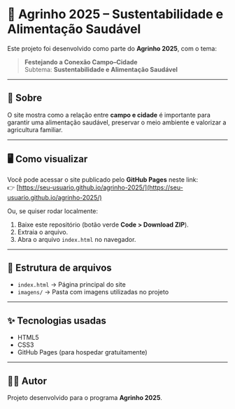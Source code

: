 # 🌿 Agrinho 2025 – Sustentabilidade e Alimentação Saudável

Este projeto foi desenvolvido como parte do **Agrinho 2025**, com o tema:

> **Festejando a Conexão Campo–Cidade**  
> Subtema: **Sustentabilidade e Alimentação Saudável**

---

## 📌 Sobre
O site mostra como a relação entre **campo e cidade** é importante para garantir uma alimentação saudável, preservar o meio ambiente e valorizar a agricultura familiar.

---

## 🖥️ Como visualizar
Você pode acessar o site publicado pelo **GitHub Pages** neste link:  
👉 [https://seu-usuario.github.io/agrinho-2025/](https://seu-usuario.github.io/agrinho-2025/)  

Ou, se quiser rodar localmente:  
1. Baixe este repositório (botão verde **Code > Download ZIP**).  
2. Extraia o arquivo.  
3. Abra o arquivo `index.html` no navegador.

---

## 📂 Estrutura de arquivos
- `index.html` → Página principal do site  
- `imagens/` → Pasta com imagens utilizadas no projeto  

---

## ✨ Tecnologias usadas
- HTML5  
- CSS3  
- GitHub Pages (para hospedar gratuitamente)

---

## 👩‍💻 Autor
Projeto desenvolvido para o programa **Agrinho 2025**.  
